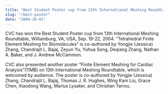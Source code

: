 ```yaml
---
title: "Best Student Poster cup from 13th International Meshing Roundtable"
slug: "/best-poster"
date: "2004-10-01"
---
```


CVC has won the Best Student Poster cup from 13th International Meshing Roundtable, Williamburg, VA, USA, Sep. 19-22, 2004.
“Tetrahedral Finite Element Meshing for Biomolecules” is co-authored by Yongjie (Jessica) Zhang, Chandrajit L. Bajaj, Zeyun Yu, Yuhua Song, Deqiang Zhang, Nathan A. Baker, and J. Andrew McCammon.

CVC also presented another poster “Finite Element Meshing for Cardiac Analysis”(11MB) on 13th International Meshing Roundtable, which is welcomed by audience. The poster is co-authored by Yongjie (Jessica) Zhang, Chandrajit L. Bajaj, Thomas J. R. Hughes, Wing Kam Liu, Grace Chen, Xiaodong Wang, Marius Lysaker, and Christian Tarrou.
